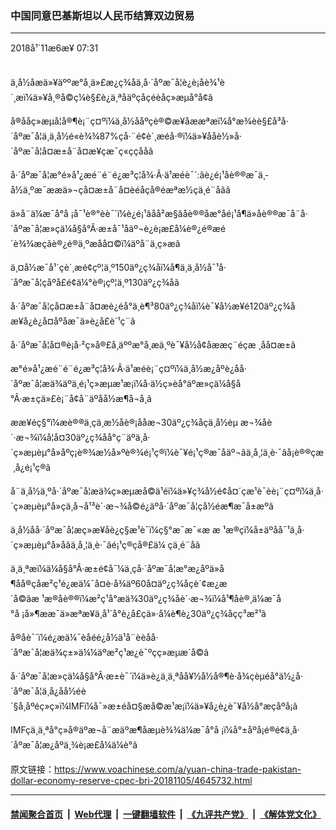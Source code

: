 ### 中国同意巴基斯坦以人民币结算双边贸易
------------------------

<div class="published">
 <span class="date" title="ä¸­å½æ¶é´">
  <time datetime="2018-11-06T07:31:16+08:00">
   2018å¹´11æ6æ¥ 07:31
  </time>
 </span>
</div>
<br/>
<div class="wsw">
 <p>
  ä¸­å½åæä»¥äººæ°å¸ä»£æ¿ç¾åä¸å·´åºæ¯å¦è¿è¡åè¾¹è´¸æï¼ä»¥å¸®å©ç¼è§£è¿ä¸ªåäºçåçéèåç»æµå°å¢ã
 </p>
 <p>
  å®ååç»æµå­¦å®¶è¡¨ç¤ºï¼ä¸­å½ååºçè®©æ­¥åææªæï¼å°æ¾èè§£å³å·´åºæ¯å¦ä¸ä¸­å½é«è¾¾87%çå·¨é¢è´¸æéå·®ï¼ä»¥ååè½»å·´åºæ¯å¦å¤æ±å¨å¤æ¥çæ¯ç«­ççååã
 </p>
 <p>
  å·´åºæ¯å¦æ°é»å¹¿æ­é¨é¨é¿æ³ç¦å¾·Â·ä¹æéè¯´:âè¿é¡¹åè®®æ¯ä¸­å½ä¸ºæ¯ææä»¬çå¤æ±å¨å¤èéåçå®éæªæ½çä¸é¨åãâ
 </p>
 <p>
  ä»å¨ä¼æ¯å°å ¡å¯¹è®°èè¯´ï¼è¿é¡¹âåå²æ§âåè®®åæ°åé¡¹å¶ä»åè®®æ¯å¨å·´åºæ¯å¦æ»çä¼å§å°Â·æ±å¯¹åäº¬è¿è¡æ­£å¼è®¿é®æé´è¾¾æçãè®¿é®ä¸ºæåå¤©ï¼äºå¨ä¸ç»æã
 </p>
 <p>
  ä¸¤å½æ¯å¹´çè´¸æé¢çº¦ä¸º150äº¿ç¾åï¼å¶ä¸­ä¸­å½å¯¹å·´åºæ¯å¦çåºå£é¢ä¼°è®¡çº¦ä¸º130äº¿ç¾åã
 </p>
 <p>
  å·´åºæ¯å¦çå¤æ±å¨å¤æè¿éå°ä¸è¶³80äº¿ç¾åï¼è¯¥å½æ¥é120äº¿ç¾åæ¥å¿è¿å¤åºåæ¯ä»è¿å£è´¹ç¨ã
 </p>
 <p>
  å·´åºæ¯å¦å¤®è¡å·²ç»å®£å¸äººæ°å¸æä¸ºè¯¥å½å¢åææç¨éçæ ¸åå¤æ±ã
 </p>
 <p>
  æ°é»å¹¿æ­é¨é¨é¿æ³ç¦å¾·Â·ä¹æéè¡¨ç¤ºï¼ä¸­å½æ¿åºè¿åå·´åºæ¯å¦æä¾äºä¸é¡¹ç»æµæ¹æ¡ï¼å·ä½ç»èå°äºæ»çä¼å§å°Â·æ±çä»£è¡¨å¢å¨äºåå½æ¶å¬å¸ã
 </p>
 <p>
  ææ¥éç§°ï¼æè®®ä¸­çä¸æ½å­è®¡ååæ¬30äº¿ç¾åçä¸­å½èµ æ¬¾åè´·æ¬¾ï¼å¦å¤30äº¿ç¾åå°ç¨äºä¸­å·´ç»æµèµ°å»åºç¡è®¾æ½å»ºè®¾é¡¹ç®ï¼è¯¥é¡¹ç®æ¯åäº¬âä¸å¸¦ä¸è·¯âå¡è®®çæ ¸å¿é¡¹ç®ã
 </p>
 <p>
  å¨ä¸­å½ä¸ºå·´åºæ¯å¦æä¾ç»æµæå©ä¹éï¼ä»¥ç¾å½é¢å¤´çæ¹è¯èè¡¨ç¤ºï¼ä¸­å·´ç»æµèµ°å»çä¸å¬å¹³è´·æ¬¾å©é¿äºå·´åºæ¯å¦çå½éæ¶æ¯å±æºã
 </p>
 <p>
  ä¸­å½åå·´åºæ¯å¦æç»æ¥åè¿ç§æ¹è¯ï¼ç§°æ¯æ¯«æ æ ¹æ®çï¼å±äºåå¯¹ä¸­å·´ç»æµèµ°å»åâä¸å¸¦ä¸è·¯âé¡¹ç®çå®£ä¼ çä¸é¨åã
 </p>
 <p>
  ä¸ä¸ªæï¼ä¼å§å°Â·æ±é¢å¯¼ä¸çå·´åºæ¯å¦æ°æ¿åºä»å¶åå®çåæ²ç¹é¿æä¼¯å¤è·å¾äº60å¤äº¿ç¾åçè´¢æ¿æ´å©ãæ ¹æ®åè®®ï¼æ²ç¹å°æä¾30äº¿ç¾åè´·æ¬¾ï¼å¹¶åè®¸ä¼æ¯å°å ¡å»¶ææ¯ä»æªæ¥ä¸å¹´å°è¿å£çä»·å¼è¶è¿30äº¿ç¾åçç³æ²¹ã
 </p>
 <p>
  å®åè¯´ï¼é¿æä¼¯èåéé¿å½ä¹å¨èèåå·´åºæ¯å¦æä¾ç±»ä¼¼äºæ²ç¹æ¿è¯ºçç»æµæ´å©ã
 </p>
 <p>
  å·´åºæ¯å¦æ»çä¼å§å°Â·æ±è¯´ï¼ä»è¿ä¸ä¸ªåå¥½å½å®¶è·å¾çèµéå°ä½¿å·´åºæ¯å¦ä¸å¿åå½éè´§å¸åºéç»ç»ï¼IMFï¼å¯»æ±éå¤§æå©æ¹æ¡ï¼ä»¥å¿è¿è¯¥å½å°æçåºå¡ã
 </p>
 <p>
  IMFçä¸ä¸ªå°ç»å®äºæ¬å¨æäºæ¶åæµè¾¾ä¼æ¯å°å ¡ï¼å°±åºå¡é®é¢ä¸å·´åºæ¯å¦æ¿åºä¸¾è¡æ­£å¼ä¼è°ã
 </p>
</div>

原文链接：https://www.voachinese.com/a/yuan-china-trade-pakistan-dollar-economy-reserve-cpec-bri-20181105/4645732.html


------------------------
#### [禁闻聚合首页](https://github.com/gfw-breaker/banned-news/blob/master/README.md) &nbsp;|&nbsp; [Web代理](https://github.com/gfw-breaker/open-proxy/blob/master/README.md) &nbsp;|&nbsp;  [一键翻墙软件](https://github.com/gfw-breaker/nogfw/blob/master/README.md) &nbsp;|&nbsp; [《九评共产党》](https://github.com/gfw-breaker/9ping.md/blob/master/README.md#九评之一评共产党是什么) &nbsp;|&nbsp; [《解体党文化》](https://github.com/gfw-breaker/jtdwh.md/blob/master/README.md#绪论)